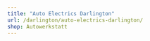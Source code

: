 ```yaml
---
title: "Auto Electrics Darlington"
url: /darlington/auto-electrics-darlington/
shop: Autowerkstatt
---
```


